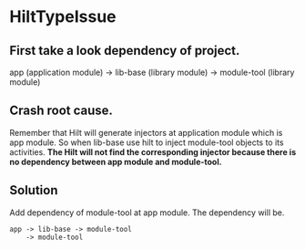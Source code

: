 # HiltTypeIssue

## First take a look dependency of project.

app (application module) -> lib-base (library module) -> module-tool (library module)

## Crash root cause.

Remember that Hilt will generate injectors at application module which is app module. So when lib-base use hilt to inject module-tool objects to its activities.
**The Hilt will not find the corresponding injector because there is no dependency between app module and module-tool.**

## Solution
Add dependency of module-tool at app module.
The dependency will be.

```
app -> lib-base -> module-tool
    -> module-tool
```
